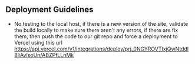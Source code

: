 ## Deployment Guidelines

- No testing to the local host, if there is a new version of the site, validate the build locally to make sure there aren't any errors, if there are fix them, then push the code to our git repo and force a deployment to Vercel using this url https://api.vercel.com/v1/integrations/deploy/prj_0NGYROVTIxjQwNtddl8liAvIsoUn/ABZPfLLnMk